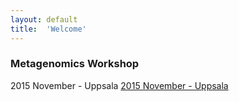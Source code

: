 ```yaml
---
layout: default
title:  'Welcome'
---
```


### Metagenomics Workshop      

2015 November - Uppsala  [2015 November - Uppsala](1511/) 


